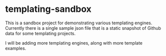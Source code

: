 templating-sandbox
==================

This is a sandbox project for demonstrating various templating engines. Currently there is a single sample json file
that is a static snapshot of Github data for some templating projects.

I will be adding more templating engines, along with more template examples.